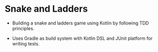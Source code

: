 # Snake and Ladders

* Building a snake and ladders game using Kotlin by following TDD principles. 

* Uses Gradle as build system with Kotlin DSL and JUnit platform for writing tests.